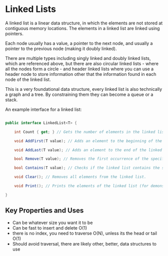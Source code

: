 # Linked Lists

A linked list is a linear data structure, in which the elements are not stored at contiguous memory locations. The elements in a linked list are linked using pointers.

Each node usually has a value, a pointer to the next node, and usually a pointer to the previous node (making it doubly linked).

There are multiple types including singly linked and doubly linked lists, which are referenced above, but there are also circular linked lists - where all the nodes form a circle - and header linked lists where you can use a header node to store information other that the information found in each node of the linked list.

This is a very foundational data structure, every linked list is also technically a graph and a tree. By constraining them they can become a queue or a stack.

An example interface for a linked list:

```C#

public interface LinkedList<T> {

    int Count { get; } // Gets the number of elements in the linked list.

    void AddFirst(T value); // Adds an element to the beginning of the linked list.

    void AddLast(T value); // Adds an element to the end of the linked list.

    bool Remove(T value); // Removes the first occurrence of the specified value from the linked list.

    bool Contains(T value); // Checks if the linked list contains the specified value.

    void Clear(); // Removes all elements from the linked list.

    void Print(); // Prints the elements of the linked list (for demonstration purposes).

}

```

## Key Properties and Uses

- Can be whatever size you want it to be
- Can be fast to insert and delete O(1)
- there is no index, you need to traverse O(N), unless its the head or tail O(1)
- Should avoid traversal, there are likely other, better, data structures to use

